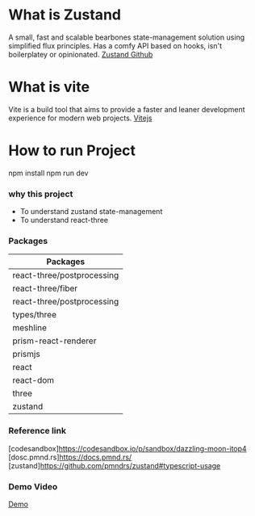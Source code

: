 # What is Zustand
A small, fast and scalable bearbones state-management solution using simplified flux principles. Has a comfy API based on hooks, isn't boilerplatey or opinionated.
[Zustand Github](https://github.com/pmndrs/zustand#typescript-usage)

# What is vite
Vite is a build tool that aims to provide a faster and leaner development experience for modern web projects.
[Vitejs](https://vitejs.dev/)

# How to run Project
npm install
npm run dev


### why this project
* To understand zustand state-management
* To understand react-three

### Packages 

|      Packages              |
|----------------------------|
| react-three/postprocessing |
| react-three/fiber          |
| react-three/postprocessing |
| types/three                |
| meshline                   |
| prism-react-renderer       |
| prismjs                    |
| react                      |
| react-dom                  |
| three                      |
| zustand                    |

### Reference link
[codesandbox]https://codesandbox.io/p/sandbox/dazzling-moon-itop4
[dosc.pmnd.rs]https://docs.pmnd.rs/
[zustand]https://github.com/pmndrs/zustand#typescript-usage

### Demo Video
[Demo](./video.mkv)